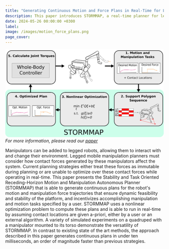 ```yaml
---
title: "Generating Continuous Motion and Force Plans in Real-Time for Legged Mobile Manipulation"
description: This paper introduces STORMMAP, a real-time planner for legged manipulators that optimizes center-of-mass motion and manipulation force trajectories to ensure dynamic stability and task completion, running significantly faster than existing methods by assuming pre-determined contact locations.
date: 2024-05-26 00:00:00 +0300
label: 
image: /images/motion_force_plans.png
page_cover:
---
```

![Wireframe](/images/motion_force_plans.png)
*For more information, please read our [paper](https://arxiv.org/abs/2104.11685)*

Manipulators can be added to legged robots, allowing them to interact with and change their environment. Legged mobile manipulation planners must consider how contact forces generated by these manipulators affect the system. Current planning strategies either treat these forces as immutable during planning or are unable to optimize over these contact forces while operating in real-time. This paper presents the Stability and Task Oriented Receding-Horizon Motion and Manipulation Autonomous Planner (STORMMAP) that is able to generate continuous plans for the robot's motion and manipulation force trajectories that ensure dynamic feasibility and stability of the platform, and incentivizes accomplishing manipulation and motion tasks specified by a user. STORMMAP uses a nonlinear optimization problem to compute these plans and is able to run in real-time by assuming contact locations are given a-priori, either by a user or an external algorithm. A variety of simulated experiments on a quadruped with a manipulator mounted to its torso demonstrate the versatility of STORMMAP. In contrast to existing state of the art methods, the approach described in this paper generates continuous plans in under ten milliseconds, an order of magnitude faster than previous strategies.